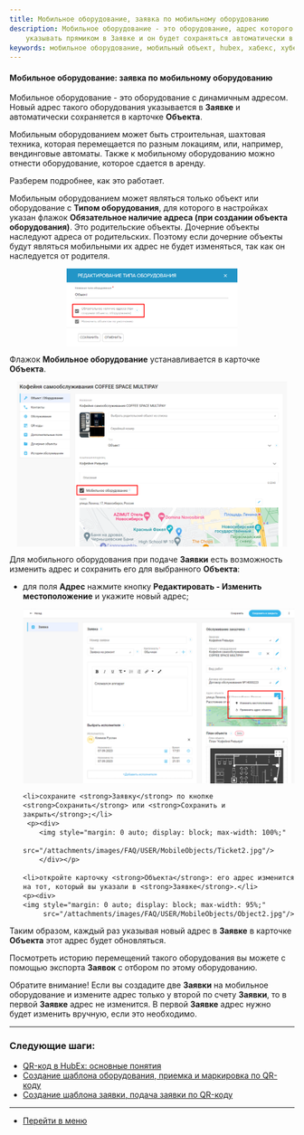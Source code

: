 ```yaml
---
title: Мобильное оборудование, заявка по мобильному оборудованию
description: Мобильное оборудование - это оборудование, адрес которого может изменяться. Новый адрес такого оборудования можно
    указывать прямиком в Заявке и он будет сохраняться автоматически в карточке Объекта.
keywords: мобильное оборудование, мобильный объект, hubex, хабекс, хубекс, хабикс
---
```


#### Мобильное оборудование: заявка по мобильному оборудованию

<html>
<meta charset="utf-8">

</html>

<body>
<p>Мобильное оборудование - это оборудование с динамичным адресом. Новый адрес такого оборудования указывается в <strong>Заявке</strong> и автоматически сохраняется в карточке
    <strong>Объекта</strong>.</p>
<p>Мобильным оборудованием может быть строительная, шахтовая техника, которая перемещается по разным локациям, или,
    например, вендинговые автоматы. Также к мобильному оборудованию можно отнести оборудование, которое сдается в аренду.</p>
<p>Разберем подробнее, как это работает.</p>
<p>Мобильным оборудованием может являться только объект или оборудование с <strong>Типом оборудования</strong>, для
    которого в настройках указан флажок <strong>Обязательное наличие адреса (при создании объекта оборудования)</strong>.
    Это родительские объекты. Дочерние объекты наследуют адреса от родительских. Поэтому если дочерние объекты будут
    являться мобильными их адрес не будет изменяться, так как он наследуется от родителя.</p>
<div>
    <img style="margin: 0 auto; display: block; max-width: 60%;"
         src="/attachments/images/FAQ/USER/MobileObjects/Type.jpg"/>
</div>

<p>Флажок <strong>Мобильное оборудование</strong> устанавливается в карточке <strong>Объекта</strong>.</p>
<div>
    <img style="margin: 0 auto; display: block; max-width: 95%;"
         src="/attachments/images/FAQ/USER/MobileObjects/Object.jpg"/>
</div>
<p>Для мобильного оборудования при подаче <strong>Заявки</strong> есть возможность изменить адрес и сохранить его для
    выбранного <strong>Объекта</strong>:</p>
<ul>
    <li>для поля <strong>Адрес</strong> нажмите кнопку <strong>Редактировать -
        Изменить местоположение</strong> и укажите новый адрес;</li>
    <p><div>
        <img style="margin: 0 auto; display: block; max-width: 100%;"
             src="/attachments/images/FAQ/USER/MobileObjects/Ticket.jpg"/>
        </div></p>

    <li>сохраните <strong>Заявку</strong> по кнопке <strong>Сохранить</strong> или <strong>Сохранить и закрыть</strong>;</li>
     <p><div>
        <img style="margin: 0 auto; display: block; max-width: 100%;"
             src="/attachments/images/FAQ/USER/MobileObjects/Ticket2.jpg"/>
        </div></p>

    <li>откройте карточку <strong>Объекта</strong>: его адрес изменится на тот, который вы указали в <strong>Заявке</strong>.</li>
    <p><div>
    <img style="margin: 0 auto; display: block; max-width: 95%;"
         src="/attachments/images/FAQ/USER/MobileObjects/Object2.jpg"/>
</div></p>
</ul>

<p>Таким образом, каждый раз указывая новый адрес в <strong>Заявке</strong> в карточке <strong>Объекта</strong> этот адрес будет обновляться.</p>
<p>Посмотреть историю перемещений такого оборудования вы можете с помощью экспорта <strong>Заявок</strong> с отбором по этому оборудованию.</p>
<p>Обратите внимание! Если вы создадите две <strong>Заявки</strong> на мобильное оборудование и измените адрес только у второй по счету <strong>Заявки</strong>, то в первой <strong>Заявке</strong> адрес не изменится. В первой <strong>Заявке</strong> адрес нужно будет изменить вручную, если это необходимо.</p>

</body>

___
### Следующие шаги:
- [QR-код в HubEx: основные понятия](./QRcodeMain.md)
- [Создание шаблона оборудования, приемка и маркировка по QR-коду](./CreatingObjTemplates.md)
- [Создание шаблона заявки, подача заявки по QR-коду](./CreatingTaskTemplates.md)


____
- [Перейти в меню](http://wiki.hubex.ru)
